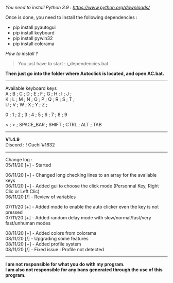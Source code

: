 *You need to install Python 3.9 : https://www.python.org/downloads/*

Once is done, you need to install the following dependencies :  
- pip install pyautogui  
- pip install keyboard  
- pip install pywin32  
- pip install colorama  

*How to install ?*
> You just have to start : i_dependencies.bat

**Then just go into the folder where Autoclick is located, and open AC.bat.**
_______  
Available keyboard keys   
A ; B ; C ; D ; E ; F ; G ; H ; I ; J ;  
K ; L ; M ; N ; O ; P ; Q ; R ; S ; T ;  
U ; V ; W ; X ; Y ; Z ;  
  
0 ; 1 ; 2 ; 3 ; 4 ; 5 ; 6 ; 7 ; 8 ; 9  
  
< ; > ; SPACE_BAR ; SHIFT ; CTRL ; ALT ; TAB  
_______  
**V1.4.9**  
Discord : ! Cuchi'#1632  
_______  
Change log :   
05/11/20 [+] -	Started  
  
06/11/20 [+] -	Changed long checking lines to an array for the available keys  
06/11/20 [+] -	Added gui to choose the click mode (Personnal Key, Right Clic or Left Clic)  
06/11/20 [/] -	Review of variables  
  
07/11/20 [+] -	Added mode to enable the auto clicker even the key is not pressed  
07/11/20 [+] -	Added random delay mode with slow/normal/fast/very fast/unhuman modes  
  
08/11/20 [+] -	Added colors from colorama  
08/11/20 [/] -	Upgrading some features  
08/11/20 [+] -	Added profile system  
08/11/20 [/] -  Fixed issue : Profile not detected
_______  
**I am not responsible for what you do with my program.**   
**I am also not responsible for any bans generated through the use of this program.**  
